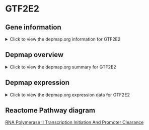 <h1>GTF2E2</h1>

<h2>Gene information</h2>
<details>
  <summary>Click to view the depmap.org information for GTF2E2</summary>
  <iframe src="https://depmap.org/portal/gene/GTF2E2?tab=about" style="border:none;width:100%;height:800px"></iframe>
</details>

<h2>Depmap overview</h2>
<details>
  <summary>Click to view the depmap.org summary for GTF2E2</summary>
  <iframe src="https://depmap.org/portal/gene/GTF2E2?tab=overview" style="border:none;width:100%;height:800px"></iframe>
</details>

<h2>Depmap expression</h2>
<details>
  <summary>Click to view the depmap.org expression data for GTF2E2</summary>
  <iframe src="https://depmap.org/portal/gene/GTF2E2?tab=characterization" style="border:none;width:100%;height:800px"></iframe>
</details>



<h2>Reactome Pathway diagram</h2>
<a href="https://reactome.org/PathwayBrowser/#/R-HSA-76042" target="_BLANK">RNA Polymerase II Transcription Initiation And Promoter Clearance</a>



